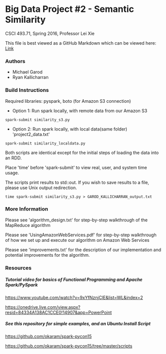 # Big Data Project #2 - Semantic Similarity
CSCI 493.71, Spring 2016, Professor Lei Xie

This file is best viewed as a GitHub Markdown which can be viewed here:
[Link](https://github.com/mgarod/My_First_Website/blob/master/readme.md)


### Authors
- Michael Garod
- Ryan Kallicharran


### Build Instructions
Required libraries: pyspark, boto (for Amazon S3 connection)

- Option 1: Run spark locally, with remote data from our Amazon S3
```
spark-submit similarity_s3.py
```

- Option 2: Run spark locally, with local data(same folder) 'project2_data.txt'
```
spark-submit similarity_localdata.py
```

Both scripts are identical except for the initial steps of loading the data into an RDD.

Place 'time' before 'spark-submit' to view real, user, and system time usage.

The scripts print results to std::out. If you wish to save results to a file, please use Unix output redirection.
```
time spark-submit similarity_s3.py > GAROD_KALLICHARRAN_output.txt
```


### More Information
Please see 'algorithm_design.txt' for step-by-step walkthrough of the MapReduce algorithm

Please see 'UsingAmazonWebServices.pdf' for step-by-step walkthrough of how we set up and execute our algorithm on Amazon Web Services

Please see 'improvements.txt' for the description of our implementation and potential improvements for the algorithm.


### Resources
##### Tutorial video for basics of Functional Programming and Apache Spark/PySpark
https://www.youtube.com/watch?v=9xYfNznjClE&list=WL&index=2

https://onedrive.live.com/view.aspx?resid=84334A138AC1CCE0!14907&app=PowerPoint

##### See this repository for simple examples, and an Ubuntu Install Script
https://github.com/okaram/spark-pycon15

https://github.com/okaram/spark-pycon15/tree/master/scripts
